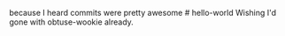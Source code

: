 because I heard commits were pretty awesome # hello-world
Wishing I'd gone with obtuse-wookie already.
